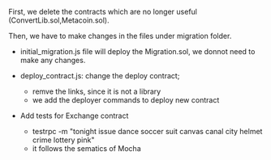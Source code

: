 First, we delete the contracts which are no longer useful (ConvertLib.sol,Metacoin.sol).

Then, we have to make changes in the files under migration folder.

* initial_migration.js file will deploy the Migration.sol, we donnot need to make any changes.

* deploy_contract.js: change the deploy contract;
  * remve the links, since it is not a library
  * we add the deployer commands to deploy new contract

* Add tests for Exchange contract
  * testrpc -m "tonight issue dance soccer suit canvas canal city helmet crime lottery pink"
  * it follows the sematics of Mocha
